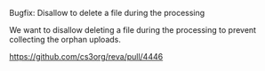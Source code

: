Bugfix: Disallow to delete a file during the processing

We want to disallow deleting a file during the processing to prevent collecting the orphan uploads.

https://github.com/cs3org/reva/pull/4446
